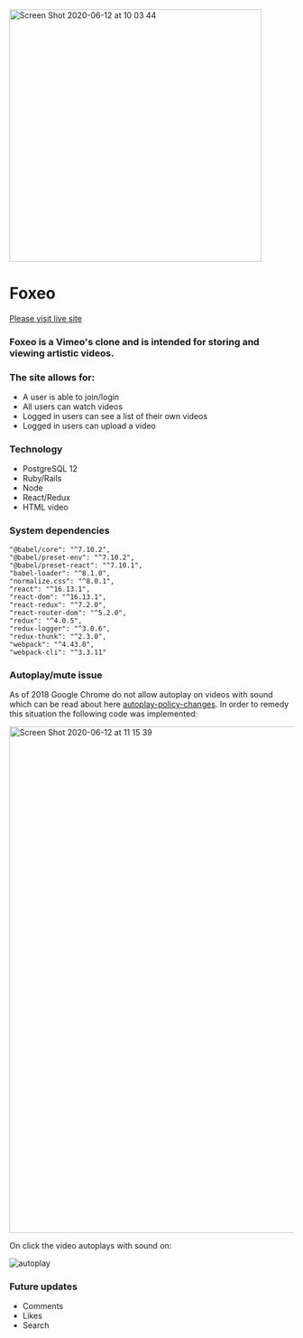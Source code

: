 
<img width="447" alt="Screen Shot 2020-06-12 at 10 03 44" src="https://user-images.githubusercontent.com/59717705/84511140-1541ea00-ac94-11ea-838c-204b94ec4934.png">

# Foxeo 

[Please visit live site](https://foxeo.herokuapp.com/)

### Foxeo is a Vimeo's clone and is intended for storing and viewing artistic videos.

### The site allows for:

  * A user is able to join/login
  * All users can watch videos
  * Logged in users can see a list of their own videos
  * Logged in users can upload a video

### Technology

  * PostgreSQL 12
  * Ruby/Rails
  * Node
  * React/Redux
  * HTML video

  ### System dependencies
    "@babel/core": "^7.10.2",
    "@babel/preset-env": "^7.10.2",
    "@babel/preset-react": "^7.10.1",
    "babel-loader": "^8.1.0",
    "normalize.css": "^8.0.1",
    "react": "^16.13.1",
    "react-dom": "^16.13.1",
    "react-redux": "^7.2.0",
    "react-router-dom": "^5.2.0",
    "redux": "^4.0.5",
    "redux-logger": "^3.0.6",
    "redux-thunk": "^2.3.0",
    "webpack": "^4.43.0",
    "webpack-cli": "^3.3.11"

### Autoplay/mute issue

  As of 2018 Google Chrome do not allow autoplay on videos with sound which can be read about here [autoplay-policy-changes](https://developers.google.com/web/updates/2017/09/autoplay-policy-changes). In order to remedy this situation the following code was implemented:

<img width="897" alt="Screen Shot 2020-06-12 at 11 15 39" src="https://user-images.githubusercontent.com/59717705/84518098-2d1e6b80-ac9e-11ea-8a92-bd754e100687.png">


  On click the video autoplays with sound on:

  ![autoplay](https://user-images.githubusercontent.com/59717705/84521633-4f66b800-aca3-11ea-8377-ac3e6c8e5753.gif)


### Future updates

  * Comments
  * Likes
  * Search
